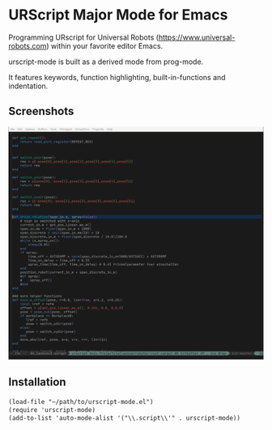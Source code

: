 # URScript Major Mode for Emacs

Programming URscript for Universal Robots (https://www.universal-robots.com) within your favorite editor Emacs.

urscript-mode is built as a derived mode from prog-mode.

It features keywords, function highlighting, built-in-functions and indentation.


## Screenshots
![Some file in URscript with highlighting](screenshot.png)

## Installation

```elisp
(load-file "~/path/to/urscript-mode.el")
(require 'urscript-mode)
(add-to-list 'auto-mode-alist '("\\.script\\'" . urscript-mode))
```
